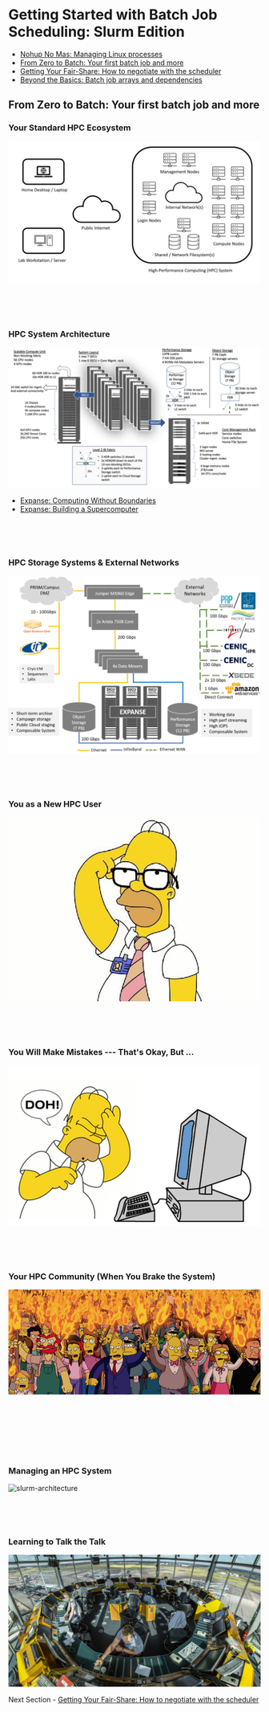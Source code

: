 # Getting Started with Batch Job Scheduling: Slurm Edition

- [Nohup No Mas: Managing Linux processes](NOHUP.md)
- [From Zero to Batch: Your first batch job and more](BATCH.md)
- [Getting Your Fair-Share: How to negotiate with the scheduler](FAIRSHARE.md)
- [Beyond the Basics: Batch job arrays and dependencies](BEYOND.md)

## From Zero to Batch: Your first batch job and more

### Your Standard HPC Ecosystem

![standard-hpc-ecosystem](standard-hpc-ecosystem.jpg)

<br>
<br>
<br>

### HPC System Architecture

![expanse-system-architecture](expanse-system-architecture.png)

- [Expanse: Computing Without Boundaries](https://expanse.sdsc.edu)
- [Expanse: Building a Supercomputer](https://www.youtube.com/watch?v=uNZyg6X_t3s)

<br>
<br>
<br>

### HPC Storage Systems & External Networks

![expanse-storage-external-networks](expanse-storage-external-networks.png)

<br>
<br>
<br>

### You as a New HPC User

![homer-simpson-glasses](homer-simpson-glasses.jpg)

<br>
<br>
<br>

### You Will Make Mistakes --- That's Okay, But ...

![homer-computer-doh](homer-computer-doh.jpg)

<br>
<br>
<br>

### Your HPC Community (When You Brake the System)

![simpsons-angry-mob](simpsons-angry-mob.png)

<br>
<br>
<br>
<br>
<br>
<br>

### Managing an HPC System

![slurm-architecture](https://slurm.schedmd.com/arch.gif)

<br>
<br>
<br>

### Learning to Talk the Talk

![air-traffic-control](air-traffic-control.jpg)



Next Section - [Getting Your Fair-Share: How to negotiate with the scheduler](FAIRSHARE.md)
